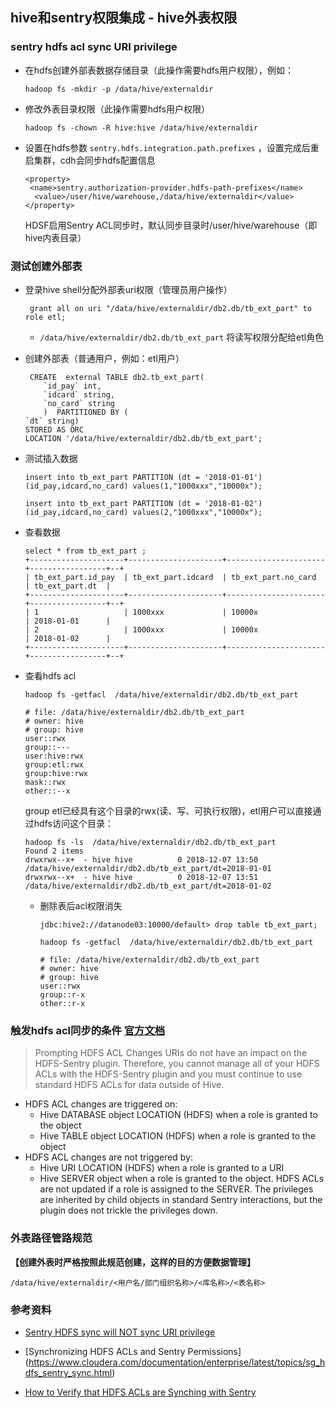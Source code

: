 ## hive和sentry权限集成 - hive外表权限


### sentry hdfs acl sync URI privilege

- 在hdfs创建外部表数据存储目录（此操作需要hdfs用户权限），例如：

	```
	hadoop fs -mkdir -p /data/hive/externaldir
	```

- 修改外表目录权限（此操作需要hdfs用户权限）

	```
	hadoop fs -chown -R hive:hive /data/hive/externaldir
	```

- 设置在hdfs参数 `sentry.hdfs.integration.path.prefixes` ，设置完成后重启集群，cdh会同步hdfs配置信息
	
	```
	<property>
     <name>sentry.authorization-provider.hdfs-path-prefixes</name>
	  <value>/user/hive/warehouse,/data/hive/externaldir</value>
   </property>
	```
	
	>
	HDSF启用Sentry ACL同步时，默认同步目录时/user/hive/warehouse（即hive内表目录）

### 测试创建外部表


- 登录hive shell分配外部表uri权限（管理员用户操作）

	```
	 grant all on uri "/data/hive/externaldir/db2.db/tb_ext_part" to role etl;
	```
	
	- `/data/hive/externaldir/db2.db/tb_ext_part` 将读写权限分配给etl角色

- 创建外部表（普通用户，例如：etl用户）
	
	```
	 CREATE  external TABLE db2.tb_ext_part(
  		`id_pay` int,                                    
   		`idcard` string,                                 
   		`no_card` string
 		)  PARTITIONED BY (                                   
   `dt` string) 
   STORED AS ORC  
   LOCATION '/data/hive/externaldir/db2.db/tb_ext_part';
	```

- 测试插入数据

	```
	insert into tb_ext_part PARTITION (dt = '2018-01-01')(id_pay,idcard,no_card) values(1,"1000xxx","10000x");
	
	insert into tb_ext_part PARTITION (dt = '2018-01-02')(id_pay,idcard,no_card) values(2,"1000xxx","10000x");
	```

- 查看数据

	```
	select * from tb_ext_part ;
	+---------------------+---------------------+----------------------+-----------------+--+
    | tb_ext_part.id_pay  | tb_ext_part.idcard  | tb_ext_part.no_card  | tb_ext_part.dt  |
    +---------------------+---------------------+----------------------+-----------------+--+
    | 1                   | 1000xxx             | 10000x               | 2018-01-01      |
    | 2                   | 1000xxx             | 10000x               | 2018-01-02      |
    +---------------------+---------------------+----------------------+-----------------+--+
	
	```
	
- 查看hdfs acl 

	```
	hadoop fs -getfacl  /data/hive/externaldir/db2.db/tb_ext_part
	
	# file: /data/hive/externaldir/db2.db/tb_ext_part
	# owner: hive
	# group: hive
	user::rwx
	group::---
	user:hive:rwx
	group:etl:rwx
	group:hive:rwx
	mask::rwx
	other::--x

	```
	group etl已经具有这个目录的rwx(读、写、可执行权限)，etl用户可以直接通过hdfs访问这个目录：
	
	```
	hadoop fs -ls  /data/hive/externaldir/db2.db/tb_ext_part
	Found 2 items
    drwxrwx--x+  - hive hive          0 2018-12-07 13:50 /data/hive/externaldir/db2.db/tb_ext_part/dt=2018-01-01
    drwxrwx--x+  - hive hive          0 2018-12-07 13:51 /data/hive/externaldir/db2.db/tb_ext_part/dt=2018-01-02
	
	```	
	
	- 删除表后acl权限消失
		
		```
		jdbc:hive2://datanode03:10000/default> drop table tb_ext_part;
		
		hadoop fs -getfacl  /data/hive/externaldir/db2.db/tb_ext_part
		
		# file: /data/hive/externaldir/db2.db/tb_ext_part
		# owner: hive
		# group: hive
		user::rwx
		group::r-x
		other::r-x
	
		```
	

### 触发hdfs acl同步的条件 [官方文档](https://www.cloudera.com/documentation/enterprise/latest/topics/sg_hdfs_sentry_sync.html#acl_changes)


> Prompting HDFS ACL Changes
URIs do not have an impact on the HDFS-Sentry plugin. Therefore, you cannot manage all of your HDFS ACLs with the HDFS-Sentry plugin and you must continue to use standard HDFS ACLs for data outside of Hive.

- HDFS ACL changes are triggered on:
	- Hive DATABASE object LOCATION (HDFS) when a role is granted to the object
	- Hive TABLE object LOCATION (HDFS) when a role is granted to the object
- HDFS ACL changes are not triggered by:
	- Hive URI LOCATION (HDFS) when a role is granted to a URI
	- Hive SERVER object when a role is granted to the object. HDFS ACLs are not updated if a role is assigned to the SERVER. The privileges are inherited by child objects in standard Sentry interactions, but the plugin does not trickle the privileges down.



### 外表路径管路规范

**【创建外表时严格按照此规范创建，这样的目的方便数据管理】**

```
/data/hive/externaldir/<用户名/部门组织名称>/<库名称>/<表名称>
```



### 参考资料

- [Sentry HDFS sync will NOT sync URI privilege](https://www.ericlin.me/2016/07/sentry-hdfs-sync-will-not-sync-uri-privilege/)

- [Synchronizing HDFS ACLs and Sentry Permissions] (https://www.cloudera.com/documentation/enterprise/latest/topics/sg_hdfs_sentry_sync.html)

- [How to Verify that HDFS ACLs are Synching with Sentry
](https://www.cloudera.com/documentation/enterprise/latest/topics/sentry_howto_verify_hdfs_sync.html#sentry_howto_verify_hdfs_acl_sync)




